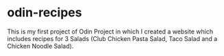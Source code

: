 # odin-recipes
This is my first project of Odin Project in which I created a website which includes recipes for 3 Salads (Club Chicken Pasta Salad, Taco Salad and a Chicken Noodle Salad).